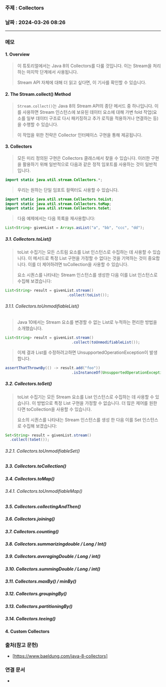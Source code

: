 ### 주제 : Collectors

### 날짜 : 2024-03-26 08:26
----
### 메모
#### 1. Overview
> 이 튜토리얼에서는 Java 8의 Collectors를 다룰 것입니다. 이는 Stream을 처리하는 마지막 단계에서 사용됩니다.
> 
> Stream API 자체에 대해 더 읽고 싶다면, 이 기사를 확인할 수 있습니다.
#### 2. The Stream.collect() Method
> `Stream.collect()`는 Java 8의 Stream API의 종단 메서드 중 하나입니다. 이를 사용하면 Stream 인스턴스에 보유된 데이터 요소에 대해 가변 fold 작업(요소를 일부 데이터 구조로 다시 패키징하고 추가 로직을 적용하거나 연결하는 등)을 수행할 수 있습니다.
> 
> 이 작업을 위한 전략은 Collector 인터페이스 구현을 통해 제공됩니다.
#### 3. Collectors
> 모든 미리 정의된 구현은 Collectors 클래스에서 찾을 수 있습니다. 이러한 구현을 활용하기 위해 일반적으로 다음과 같은 정적 임포트를 사용하는 것이 일반적입니다.
```java
import static java.util.stream.Collectors.*;
```
> 우리는 원하는 단일 임포트 컬렉터도 사용할 수 있습니다.
```java
import static java.util.stream.Collectors.toList;
import static java.util.stream.Collectors.toMap;
import static java.util.stream.Collectors.toSet;
```
> 다음 예제에서는 다음 목록을 재사용합니다:
```java
List<String> givenList = Arrays.asList("a", "bb", "ccc", "dd");
```
##### 3.1. Collectors.toList()
> toList 수집기는 모든 스트림 요소를 List 인스턴스로 수집하는 데 사용할 수 있습니다. 이 메서드로 특정 List 구현을 가정할 수 없다는 것을 기억하는 것이 중요합니다. 이를 더 제어하려면 toCollection을 사용할 수 있습니다.
> 
> 요소 시퀀스를 나타내는 Stream 인스턴스를 생성한 다음 이를 List 인스턴스로 수집해 보겠습니다:
```java
List<String> result = givenList.stream()
							.collect(toList());
```
###### 3.1.1. Collectors.toUnmodifiableList()
> Java 10에서는 Stream 요소를 변경할 수 없는 List로 누적하는 편리한 방법을 소개했습니다.
```java
List<String> result = givenList.stream()
							  .collect(toUnmodifiableList());
```
> 이제 결과 List를 수정하려고하면 UnsupportedOperationException이 발생합니다.
```java
assertThatThrownBy(() -> result.add("foo"))
							  .isInstanceOf(UnsupportedOperationException.class);
```
##### 3.2. Collectors.toSet()
> toList 수집기는 모든 Stream 요소를 List 인스턴스로 수집하는 데 사용할 수 있습니다. 이 방법으로 특정 List 구현을 가정할 수 없습니다. 더 많은 제어를 원한다면 toCollection을 사용할 수 있습니다.
> 
> 요소의 시퀀스를 나타내는 Stream 인스턴스를 생성 한 다음 이를 Set 인스턴스로 수집해 보겠습니다:
```java
Set<String> result = givenList.stream()
  .collect(toSet());
```
###### 3.2.1. Collectors.toUnmodifiableSet()
##### 3.3. Collectors.toCollection()
##### 3.4. Collectors.toMap()
###### 3.4.1. Collectors.toUnmodifiableMap()
##### 3.5. Collectors.collectingAndThen()
##### 3.6. Collectors.joining()
##### 3.7. Collectors.counting()
##### 3.8. Collectors.summarizingdouble / Long / Int()
##### 3.9. Collectors.averagingDouble / Long / int()
##### 3.10. Collectors.summingDouble / Long / int()
##### 3.11. Collectors.maxBy() / minBy()
##### 3.12. Collectors.groupingBy()
##### 3.13. Collectors.partitioningBy()
##### 3.14. Collectors.teeing()
#### 4. Custom Collectors


### 출처(참고 문헌)
- [https://www.baeldung.com/java-8-collectors]

### 연결 문서
-
